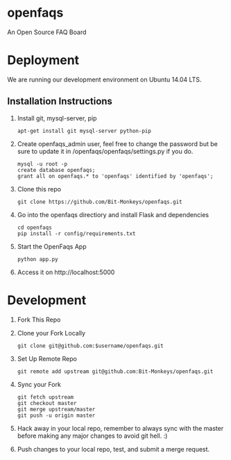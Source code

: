 # openfaqs

An Open Source FAQ Board 

# Deployment  

We are running our development environment on Ubuntu 14.04 LTS. 

## Installation Instructions 

1. Install git, mysql-server, pip

    `apt-get install git mysql-server python-pip`

2. Create openfaqs_admin user, feel free to change the password but be sure to update it in /openfaqs/openfaqs/settings.py if you do. 

    ```
    mysql -u root -p 
    create database openfaqs; 
    grant all on openfaqs.* to 'openfaqs' identified by 'openfaqs';
    ```
    
3. Clone this repo 

	`git clone https://github.com/Bit-Monkeys/openfaqs.git`
	
4. Go into the openfaqs directiory and install Flask and dependencies 

	```
	cd openfaqs
	pip install -r config/requirements.txt
	```

6. Start the OpenFaqs App 
    
    ```
    python app.py 
    ```

7. Access it on http://localhost:5000 


# Development  

1. Fork This Repo 

2. Clone your Fork Locally 

	`git clone git@github.com:$username/openfaqs.git`

3. Set Up Remote Repo 

	`git remote add upstream git@github.com:Bit-Monkeys/openfaqs.git`

4. Sync your Fork  
	
	``` 
	git fetch upstream 
	git checkout master 
	git merge upstream/master 
	git push -u origin master
	```

5. Hack away in your local repo, remember to always sync with the master before making any major changes to avoid git hell. :) 
6. Push changes to your local repo, test, and submit a merge request. 

